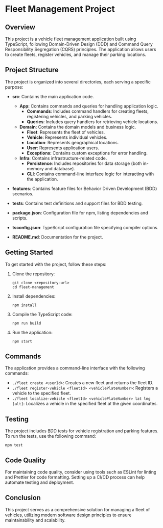 # Fleet Management Project

## Overview
This project is a vehicle fleet management application built using TypeScript, following Domain-Driven Design (DDD) and Command Query Responsibility Segregation (CQRS) principles. The application allows users to create fleets, register vehicles, and manage their parking locations.

## Project Structure
The project is organized into several directories, each serving a specific purpose:

- **src**: Contains the main application code.
  - **App**: Contains commands and queries for handling application logic.
    - **Commands**: Includes command handlers for creating fleets, registering vehicles, and parking vehicles.
    - **Queries**: Includes query handlers for retrieving vehicle locations.
  - **Domain**: Contains the domain models and business logic.
    - **Fleet**: Represents the fleet of vehicles.
    - **Vehicle**: Represents individual vehicles.
    - **Location**: Represents geographical locations.
    - **User**: Represents application users.
    - **Exceptions**: Contains custom exceptions for error handling.
  - **Infra**: Contains infrastructure-related code.
    - **Persistence**: Includes repositories for data storage (both in-memory and database).
    - **CLI**: Contains command-line interface logic for interacting with the application.

- **features**: Contains feature files for Behavior Driven Development (BDD) scenarios.
- **tests**: Contains test definitions and support files for BDD testing.
- **package.json**: Configuration file for npm, listing dependencies and scripts.
- **tsconfig.json**: TypeScript configuration file specifying compiler options.
- **README.md**: Documentation for the project.

## Getting Started
To get started with the project, follow these steps:

1. Clone the repository:
   ```
   git clone <repository-url>
   cd fleet-management
   ```

2. Install dependencies:
   ```
   npm install
   ```

3. Compile the TypeScript code:
   ```
   npm run build
   ```

4. Run the application:
   ```
   npm start
   ```

## Commands
The application provides a command-line interface with the following commands:

- `./fleet create <userId>`: Creates a new fleet and returns the fleet ID.
- `./fleet register-vehicle <fleetId> <vehiclePlateNumber>`: Registers a vehicle to the specified fleet.
- `./fleet localize-vehicle <fleetId> <vehiclePlateNumber> lat lng [alt]`: Localizes a vehicle in the specified fleet at the given coordinates.

## Testing
The project includes BDD tests for vehicle registration and parking features. To run the tests, use the following command:
```
npm test
```

## Code Quality
For maintaining code quality, consider using tools such as ESLint for linting and Prettier for code formatting. Setting up a CI/CD process can help automate testing and deployment.

## Conclusion
This project serves as a comprehensive solution for managing a fleet of vehicles, utilizing modern software design principles to ensure maintainability and scalability.